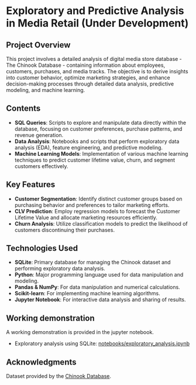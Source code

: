 # Exploratory and Predictive Analysis in Media Retail (Under Development)

## Project Overview
This project involves a detailed analysis of digital media store database - The Chinook Database - containing information about employees, customers, purchases, and media tracks. The objective is to derive insights into customer behavior, optimize marketing strategies, and enhance decision-making processes through detailed data analysis, predictive modeling, and machine learning.

## Contents
- **SQL Queries**: Scripts to explore and manipulate data directly within the database, focusing on customer preferences, purchase patterns, and revenue generation.
- **Data Analysis**: Notebooks and scripts that perform exploratory data analysis (EDA), feature engineering, and predictive modeling.
- **Machine Learning Models**: Implementation of various machine learning techniques to predict customer lifetime value, churn, and segment customers effectively.

## Key Features
- **Customer Segmentation**: Identify distinct customer groups based on purchasing behavior and preferences to tailor marketing efforts.
- **CLV Prediction**: Employ regression models to forecast the Customer Lifetime Value and allocate marketing resources efficiently.
- **Churn Analysis**: Utilize classification models to predict the likelihood of customers discontinuing their purchases.

## Technologies Used
- **SQLite**: Primary database for managing the Chinook dataset and performing exploratory data analysis.
- **Python**: Major programming language used for data manipulation and modeling.
- **Pandas & NumPy**: For data manipulation and numerical calculations.
- **Scikit-learn**: For implementing machine learning algorithms.
- **Jupyter Notebook**: For interactive data analysis and sharing of results.

## Working demonstration
A working demonstration is provided in the jupyter notebook.
- Exploratory analysis using SQLite: [notebooks/exploratory_analysis.ipynb](https://github.com/ankitskr/Media-Retail-Analytics/blob/main/notebooks/exploratory_analysis.ipynb)


## Acknowledgments
Dataset provided by the [Chinook Database](https://github.com/lerocha/chinook-database).